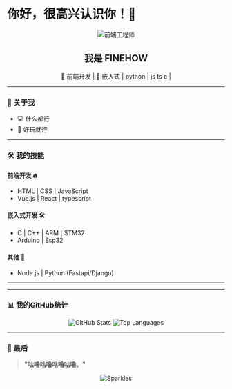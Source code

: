 # 你好，很高兴认识你！👋

<p align="center">
  <img src="https://img.icons8.com/?size=100&id=pdyS3Mf3teeY&format=png&color=000000" alt="前端工程师" />
</p>

<h2 align="center">我是 FINEHOW </h2>
<p align="center">
  👷 前端开发 | 🔌 嵌入式  | python | js ts c | 
</p>

---

### 🌟 关于我

- 💻 什么都行
- 🎨 好玩就行

---

### 🛠 我的技能

#### 前端开发 🔥
- HTML | CSS | JavaScript
- Vue.js | React | typescript

#### 嵌入式开发 🛠
- C | C++ | ARM | STM32
- Arduino | Esp32

#### 其他 🚀
- Node.js |  Python (Fastapi/Django)
---
---

### 📊 我的GitHub统计

<p align="center">
  <img src="https://github-readme-stats.vercel.app/api?username=FineHow&show_icons=true&theme=radical" alt="GitHub Stats" />
  <img src="https://github-readme-stats.vercel.app/api/top-langs/?username=FineHow&layout=compact&theme=radical" alt="Top Languages" />
</p>

---

### 💬 最后

> **"咕噜咕噜咕噜咕噜。"**

<p align="center">
  <img src="https://img.icons8.com/?size=100&id=u6S98q8qieUu&format=png&color=000000" alt="Sparkles" />
</p>
